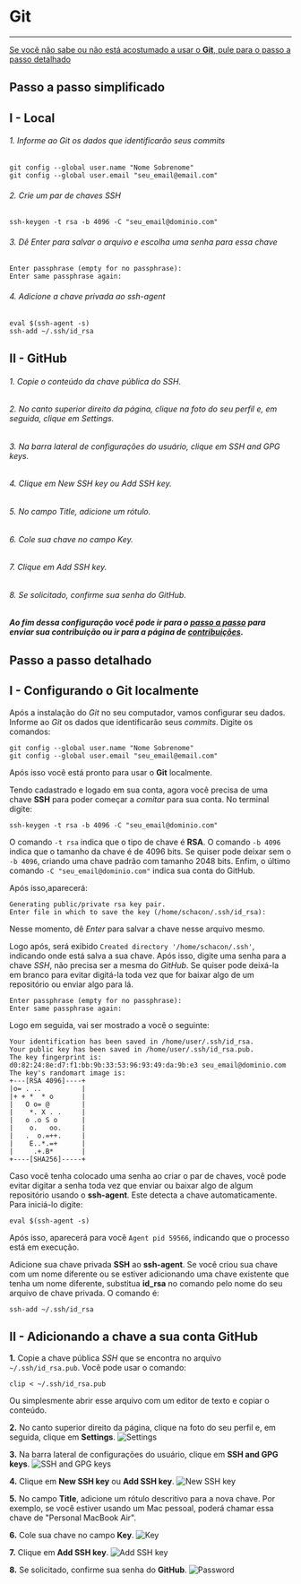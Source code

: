 # Git
***

[Se você não sabe ou não está acostumado a usar o **Git**, pule para o passo a passo detalhado](#passo-a-passo-detalhado)

## Passo a passo simplificado

## I - Local

###### 1. Informe ao _Git_ os dados que identificarão seus _commits_
```
git config --global user.name "Nome Sobrenome"
git config --global user.email "seu_email@email.com"
```

###### 2. Crie um par de chaves _SSH_
```
ssh-keygen -t rsa -b 4096 -C "seu_email@dominio.com"
```

###### 3. Dê _Enter_ para salvar o arquivo e escolha uma senha para essa chave
```
Enter passphrase (empty for no passphrase):
Enter same passphrase again:
```

###### 4. Adicione a chave privada ao _ssh-agent_
```
eval $(ssh-agent -s)
ssh-add ~/.ssh/id_rsa
```

## II - GitHub

###### 1. Copie o conteúdo da chave pública do _SSH_.

###### 2.  No canto superior direito da página, clique na foto do seu perfil e, em seguida, clique em _Settings_.

###### 3. Na barra lateral de configurações do usuário, clique em _SSH and GPG keys_.

###### 4. Clique em _New SSH key_ ou _Add SSH key_.

###### 5. No campo _Title_, adicione um rótulo.

###### 6. Cole sua chave no campo _Key_.

###### 7. Clique em _Add SSH key_.

###### 8. Se solicitado, confirme sua senha do GitHub.

##### Ao fim dessa configuração você pode ir para o [passo a passo](GITGITHUB.md) para enviar sua contribuição ou ir para a página de [contribuições](../CONTRIBUTING.md).

## Passo a passo detalhado

## I - Configurando o Git localmente

Após a instalação do _Git_ no seu computador, vamos configurar seu dados. Informe ao _Git_ os dados que identificarão seus _commits_. Digite os comandos:

```
git config --global user.name "Nome Sobrenome"
git config --global user.email "seu_email@email.com"
```

Após isso você está pronto para usar o **Git** localmente.

Tendo cadastrado e logado em sua conta, agora você precisa de uma chave **SSH** para poder começar a _comitar_ para sua conta. No terminal digite:

```
ssh-keygen -t rsa -b 4096 -C "seu_email@dominio.com"
```

O comando ```-t rsa``` indica que o tipo de chave é **RSA**. O comando ```-b 4096``` indica que o tamanho da chave é de 4096 bits. Se quiser pode deixar sem o ```-b 4096```, criando uma chave padrão com tamanho 2048 bits. Enfim, o último comando ```-C "seu_email@dominio.com"``` indica sua conta do GitHub.

Após isso,aparecerá:
```
Generating public/private rsa key pair.
Enter file in which to save the key (/home/schacon/.ssh/id_rsa):
```
Nesse momento, dê _Enter_ para salvar a chave nesse arquivo mesmo.

Logo após, será exibido ```Created directory '/home/schacon/.ssh'```, indicando onde está salva a sua chave. Após isso, digite uma senha para a chave _SSH_, não precisa ser a mesma do _GitHub_. Se quiser pode deixá-la em branco para evitar digitá-la toda vez que for baixar algo de um repositório ou enviar algo para lá.
```
Enter passphrase (empty for no passphrase):
Enter same passphrase again:
```

Logo em seguida, vai ser mostrado a você o seguinte:
```
Your identification has been saved in /home/user/.ssh/id_rsa.
Your public key has been saved in /home/user/.ssh/id_rsa.pub.
The key fingerprint is:
d0:82:24:8e:d7:f1:bb:9b:33:53:96:93:49:da:9b:e3 seu_email@dominio.com
The key's randomart image is:
+---[RSA 4096]----+
|o= . ..          |
|+ + *  * o       |
|   O o= @        |
|    *. X . .     |
|   o .o S o      |
|    o.   oo.     |
|   .  o.=++.     |
|    E..*.=+      |
|     .+.B*       |
+----[SHA256]-----+
```

Caso você tenha colocado uma senha ao criar o par de chaves, você pode evitar digitar a senha toda vez que enviar ou baixar algo de algum repositório usando o **ssh-agent**. Este detecta a chave automaticamente. Para iniciá-lo digite:
```
eval $(ssh-agent -s)
```
Após isso, aparecerá para você ```Agent pid 59566```, indicando que o processo está em execução.

Adicione sua chave privada **SSH** ao **ssh-agent**. Se você criou sua chave com um nome diferente ou se estiver adicionando uma chave existente que tenha um nome diferente, substitua **id_rsa** no comando pelo nome do seu arquivo de chave privada. O comando é:
```
ssh-add ~/.ssh/id_rsa
```

## II - Adicionando a chave a sua conta GitHub

**1.** Copie a chave pública _SSH_ que se encontra no arquivo ```~/.ssh/id_rsa.pub```. Você pode usar o comando:
```
clip < ~/.ssh/id_rsa.pub
```
Ou simplesmente abrir esse arquivo com um editor de texto e copiar o conteúdo.

**2.** No canto superior direito da página, clique na foto do seu perfil e, em seguida, clique em **Settings**.
![Settings](img/git-01.png)

**3.** Na barra lateral de configurações do usuário, clique em **SSH and GPG keys**.
![SSH and GPG keys](img/git-02.png)

**4.** Clique em **New SSH key** ou **Add SSH key**.
![New SSH key](img/git-03.png)

**5.** No campo **Title**, adicione um rótulo descritivo para a nova chave. Por exemplo, se você estiver usando um Mac pessoal, poderá chamar essa chave de "Personal MacBook Air".

**6.** Cole sua chave no campo **Key**.
![Key](img/git-04.png)

**7.** Clique em **Add SSH key**.
![Add SSH key](img/git-05.png)

**8.** Se solicitado, confirme sua senha do **GitHub**.
![Password](img/git-06.png)